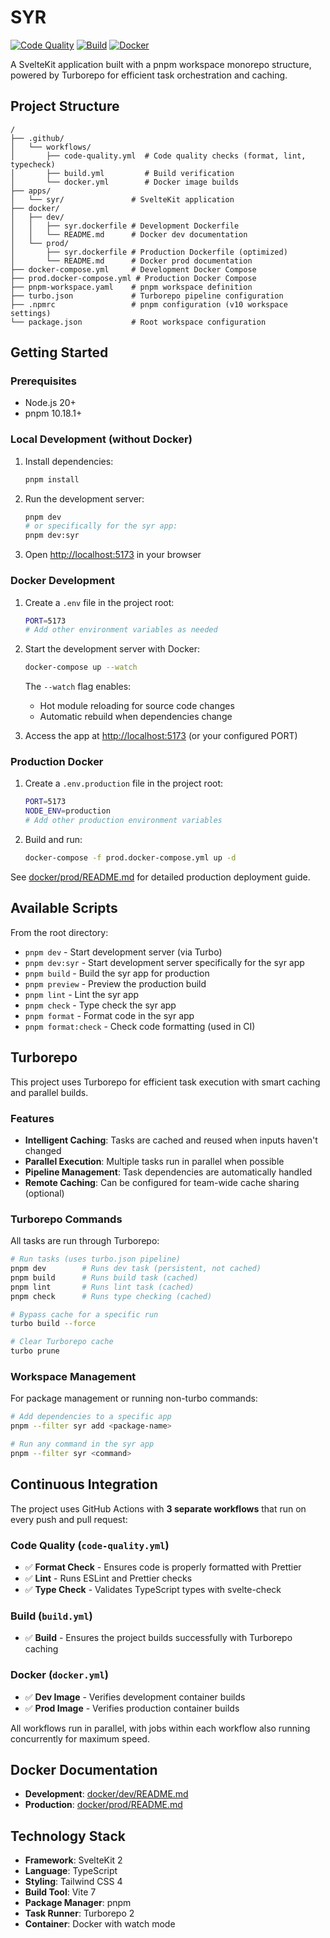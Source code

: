 # SYR

[![Code Quality](https://github.com/syr-is/syr/actions/workflows/code-quality.yml/badge.svg)](https://github.com/syr-is/syr/actions/workflows/code-quality.yml)
[![Build](https://github.com/syr-is/syr/actions/workflows/build.yml/badge.svg)](https://github.com/syr-is/syr/actions/workflows/build.yml)
[![Docker](https://github.com/syr-is/syr/actions/workflows/docker.yml/badge.svg)](https://github.com/syr-is/syr/actions/workflows/docker.yml)

A SvelteKit application built with a pnpm workspace monorepo structure, powered by Turborepo for efficient task orchestration and caching.

## Project Structure

```
/
├── .github/
│   └── workflows/
│       ├── code-quality.yml  # Code quality checks (format, lint, typecheck)
│       ├── build.yml         # Build verification
│       └── docker.yml        # Docker image builds
├── apps/
│   └── syr/               # SvelteKit application
├── docker/
│   ├── dev/
│   │   ├── syr.dockerfile # Development Dockerfile
│   │   └── README.md      # Docker dev documentation
│   └── prod/
│       ├── syr.dockerfile # Production Dockerfile (optimized)
│       └── README.md      # Docker prod documentation
├── docker-compose.yml     # Development Docker Compose
├── prod.docker-compose.yml # Production Docker Compose
├── pnpm-workspace.yaml    # pnpm workspace definition
├── turbo.json             # Turborepo pipeline configuration
├── .npmrc                 # pnpm configuration (v10 workspace settings)
└── package.json           # Root workspace configuration
```

## Getting Started

### Prerequisites

- Node.js 20+
- pnpm 10.18.1+

### Local Development (without Docker)

1. Install dependencies:
   ```bash
   pnpm install
   ```

2. Run the development server:
   ```bash
   pnpm dev
   # or specifically for the syr app:
   pnpm dev:syr
   ```

3. Open [http://localhost:5173](http://localhost:5173) in your browser

### Docker Development

1. Create a `.env` file in the project root:
   ```bash
   PORT=5173
   # Add other environment variables as needed
   ```

2. Start the development server with Docker:
   ```bash
   docker-compose up --watch
   ```

   The `--watch` flag enables:
   - Hot module reloading for source code changes
   - Automatic rebuild when dependencies change

3. Access the app at [http://localhost:5173](http://localhost:5173) (or your configured PORT)

### Production Docker

1. Create a `.env.production` file in the project root:
   ```bash
   PORT=5173
   NODE_ENV=production
   # Add other production environment variables
   ```

2. Build and run:
   ```bash
   docker-compose -f prod.docker-compose.yml up -d
   ```

See [docker/prod/README.md](docker/prod/README.md) for detailed production deployment guide.

## Available Scripts

From the root directory:

- `pnpm dev` - Start development server (via Turbo)
- `pnpm dev:syr` - Start development server specifically for the syr app
- `pnpm build` - Build the syr app for production
- `pnpm preview` - Preview the production build
- `pnpm lint` - Lint the syr app
- `pnpm check` - Type check the syr app
- `pnpm format` - Format code in the syr app
- `pnpm format:check` - Check code formatting (used in CI)

## Turborepo

This project uses Turborepo for efficient task execution with smart caching and parallel builds.

### Features

- **Intelligent Caching**: Tasks are cached and reused when inputs haven't changed
- **Parallel Execution**: Multiple tasks run in parallel when possible
- **Pipeline Management**: Task dependencies are automatically handled
- **Remote Caching**: Can be configured for team-wide cache sharing (optional)

### Turborepo Commands

All tasks are run through Turborepo:

```bash
# Run tasks (uses turbo.json pipeline)
pnpm dev        # Runs dev task (persistent, not cached)
pnpm build      # Runs build task (cached)
pnpm lint       # Runs lint task (cached)
pnpm check      # Runs type checking (cached)

# Bypass cache for a specific run
turbo build --force

# Clear Turborepo cache
turbo prune
```

### Workspace Management

For package management or running non-turbo commands:

```bash
# Add dependencies to a specific app
pnpm --filter syr add <package-name>

# Run any command in the syr app
pnpm --filter syr <command>
```

## Continuous Integration

The project uses GitHub Actions with **3 separate workflows** that run on every push and pull request:

### Code Quality (`code-quality.yml`)
- ✅ **Format Check** - Ensures code is properly formatted with Prettier
- ✅ **Lint** - Runs ESLint and Prettier checks
- ✅ **Type Check** - Validates TypeScript types with svelte-check

### Build (`build.yml`)
- ✅ **Build** - Ensures the project builds successfully with Turborepo caching

### Docker (`docker.yml`)
- ✅ **Dev Image** - Verifies development container builds
- ✅ **Prod Image** - Verifies production container builds

All workflows run in parallel, with jobs within each workflow also running concurrently for maximum speed.

## Docker Documentation

- **Development**: [docker/dev/README.md](docker/dev/README.md)
- **Production**: [docker/prod/README.md](docker/prod/README.md)

## Technology Stack

- **Framework**: SvelteKit 2
- **Language**: TypeScript
- **Styling**: Tailwind CSS 4
- **Build Tool**: Vite 7
- **Package Manager**: pnpm
- **Task Runner**: Turborepo 2
- **Container**: Docker with watch mode

